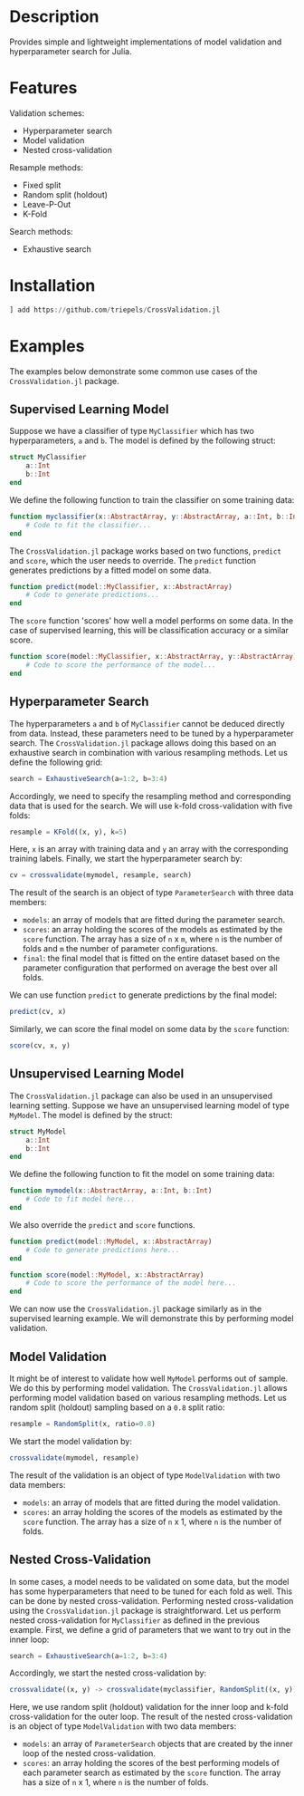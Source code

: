 # Description
Provides simple and lightweight implementations of model validation and hyperparameter search for Julia. 

# Features
Validation schemes:
* Hyperparameter search
* Model validation
* Nested cross-validation

Resample methods:
* Fixed split
* Random split (holdout)
* Leave-P-Out
* K-Fold

Search methods:
* Exhaustive search

# Installation

```julia
] add https://github.com/triepels/CrossValidation.jl
```

# Examples
The examples below demonstrate some common use cases of the `CrossValidation.jl` package.

## Supervised Learning Model
Suppose we have a classifier of type `MyClassifier` which has two hyperparameters, `a` and `b`. The model is defined by the following struct:

```julia
struct MyClassifier
    a::Int
    b::Int
end
```

We define the following function to train the classifier on some training data:

```julia
function myclassifier(x::AbstractArray, y::AbstractArray, a::Int, b::Int)
    # Code to fit the classifier...
end
```

The `CrossValidation.jl` package works based on two functions, `predict` and `score`, which the user needs to override. The `predict` function generates predictions by a fitted model on some data.

```julia
function predict(model::MyClassifier, x::AbstractArray)
    # Code to generate predictions...
end
```

The `score` function 'scores' how well a model performs on some data. In the case of supervised learning, this will be classification accuracy or a similar score.

```julia
function score(model::MyClassifier, x::AbstractArray, y::AbstractArray)
    # Code to score the performance of the model...
end
```

## Hyperparameter Search
The hyperparameters `a` and `b` of `MyClassifier` cannot be deduced directly from data. Instead, these parameters need to be tuned by a hyperparameter search. The `CrossValidation.jl` package allows doing this based on an exhaustive search in combination with various resampling methods. Let us define the following grid:

```julia
search = ExhaustiveSearch(a=1:2, b=3:4)
```

Accordingly, we need to specify the resampling method and corresponding data that is used for the search. We will use k-fold cross-validation with five folds:

```julia
resample = KFold((x, y), k=5)
```

Here, `x` is an array with training data and `y` an array with the corresponding training labels. Finally, we start the hyperparameter search by:

```julia
cv = crossvalidate(mymodel, resample, search)
```

The result of the search is an object of type `ParameterSearch` with three data members: 
* `models`: an array of models that are fitted during the parameter search.
* `scores`: an array holding the scores of the models as estimated by the `score` function. The array has a size of `n` x `m`, where `n` is the number of folds and `m` the number of parameter configurations.
* `final`: the final model that is fitted on the entire dataset based on the parameter configuration that performed on average the best over all folds.

We can use function `predict` to generate predictions by the final model:

```julia
predict(cv, x)
```

Similarly, we can score the final model on some data by the `score` function:

```julia
score(cv, x, y)
```

## Unsupervised Learning Model
The `CrossValidation.jl` package can also be used in an unsupervised learning setting. Suppose we have an unsupervised learning model of type `MyModel`. The model is defined by the struct:

```julia
struct MyModel
    a::Int
    b::Int
end
```

We define the following function to fit the model on some training data: 

```julia
function mymodel(x::AbstractArray, a::Int, b::Int)
    # Code to fit model here...
end
```

We also override the `predict` and `score` functions.

```julia
function predict(model::MyModel, x::AbstractArray)
    # Code to generate predictions here...
end
```
```julia
function score(model::MyModel, x::AbstractArray)
    # Code to score the performance of the model here...
end
```

We can now use the `CrossValidation.jl` package similarly as in the supervised learning example. We will demonstrate this by performing model validation.

## Model Validation
It might be of interest to validate how well `MyModel` performs out of sample. We do this by performing model validation. The `CrossValidation.jl` allows performing model validation based on various resampling methods. Let us random split (holdout) sampling based on a `0.8` split ratio:

```julia
resample = RandomSplit(x, ratio=0.8)
```

We start the model validation by:

```julia
crossvalidate(mymodel, resample)
```

The result of the validation is an object of type `ModelValidation` with two data members:
* `models`: an array of models that are fitted during the model validation.
* `scores`: an array holding the scores of the models as estimated by the `score` function. The array has a size of `n` x 1, where `n` is the number of folds.

## Nested Cross-Validation
In some cases, a model needs to be validated on some data, but the model has some hyperparameters that need to be tuned for each fold as well. This can be done by nested cross-validation. Performing nested cross-validation using the `CrossValidation.jl` package is straightforward. Let us perform nested cross-validation for `MyClassifier` as defined in the previous example. First, we define a grid of parameters that we want to try out in the inner loop:

```julia
search = ExhaustiveSearch(a=1:2, b=3:4)
```

Accordingly, we start the nested cross-validation by:

```julia
crossvalidate((x, y) -> crossvalidate(myclassifier, RandomSplit((x, y)), search), KFold((x, y)))
```

Here, we use random split (holdout) validation for the inner loop and k-fold cross-validation for the outer loop. The result of the nested cross-validation is an object of type `ModelValidation` with two data members:
* `models`: an array of `ParameterSearch` objects that are created by the inner loop of the nested cross-validation.
* `scores`: an array holding the scores of the best performing models of each parameter search as estimated by the `score` function. The array has a size of `n` x 1, where `n` is the number of folds.